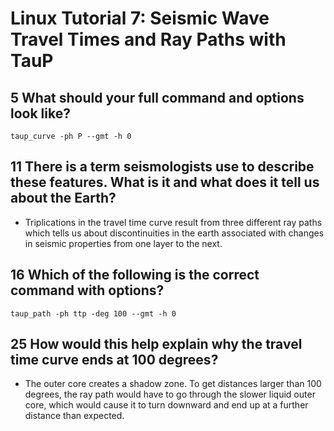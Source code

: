 # Linux Tutorial 7: Seismic Wave Travel Times and Ray Paths with TauP

## 5 What should your full command and options look like?

`taup_curve -ph P --gmt -h 0`

## 11 There is a term seismologists use to describe these features. What is it and what does it tell us about the Earth?

- Triplications in the travel time curve result from three different ray paths which tells us about discontinuities in the earth associated with changes in seismic properties from one layer to the next.

## 16 Which of the following is the correct command with options?

`taup_path -ph ttp -deg 100 --gmt -h 0`

## 25 How would this help explain why the travel time curve ends at 100 degrees?

- The outer core creates a shadow zone. To get distances larger than 100 degrees, the ray path would have to go through the slower liquid outer core, which would cause it to turn downward and end up at a further distance than expected.
